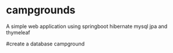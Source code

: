 # campgrounds
A simple web application using springboot hibernate mysql jpa and thymeleaf

#create a database campground

